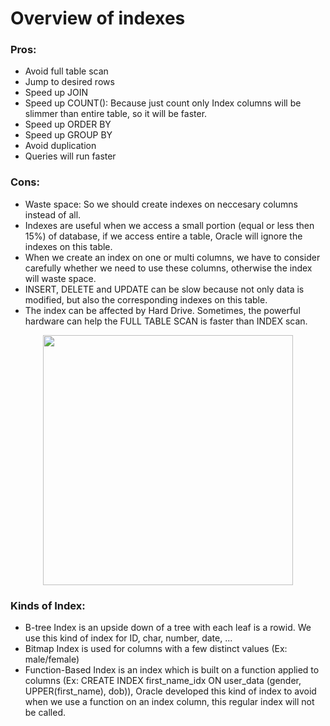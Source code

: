 # Overview of indexes

### Pros:
- Avoid full table scan
- Jump to desired rows
- Speed up JOIN
- Speed up COUNT(): Because just count only Index columns will be slimmer than entire table, so it will be faster.
- Speed up ORDER BY
- Speed up GROUP BY
- Avoid duplication
- Queries will run faster
### Cons:
- Waste space: So we should create indexes on neccesary columns instead of all.
- Indexes are useful when we access a small portion (equal or less then 15%) of database, if we access entire a table, Oracle will ignore the indexes on this table.
- When we create an index on one or multi columns, we have to consider carefully whether we need to use these columns, otherwise the index will waste space.
- INSERT, DELETE and UPDATE can be slow because not only data is modified, but also the corresponding indexes on this table.
- The index can be affected by Hard Drive. Sometimes, the powerful hardware can help the FULL TABLE SCAN is faster than INDEX scan.
<p align="center"><img src="https://i.imgur.com/3GywdHm.png" width="400" ></p>


### Kinds of Index:
- B-tree Index is an upside down of a tree with each leaf is a rowid. We use this kind of index for ID, char, number, date, ...
- Bitmap Index is used for columns with a few distinct values (Ex: male/female)
- Function-Based Index is an index which is built on a function applied to columns (Ex: CREATE INDEX first_name_idx ON user_data (gender, UPPER(first_name), dob)), Oracle developed this kind of index to avoid when we use a function on an index column, this regular index will not be called.
